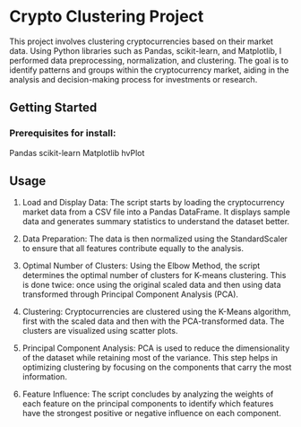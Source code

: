 # Crypto Clustering Project

This project involves clustering cryptocurrencies based on their market data. Using Python libraries such as Pandas, scikit-learn, and Matplotlib, I performed data preprocessing, normalization, and clustering. The goal is to identify patterns and groups within the cryptocurrency market, aiding in the analysis and decision-making process for investments or research.

## Getting Started

### Prerequisites for install:
Pandas
scikit-learn
Matplotlib
hvPlot 


## Usage

1. Load and Display Data: The script starts by loading the cryptocurrency market data from a CSV file into a Pandas DataFrame. It displays sample data and generates summary statistics to understand the dataset better.

2. Data Preparation: The data is then normalized using the StandardScaler to ensure that all features contribute equally to the analysis.

3. Optimal Number of Clusters: Using the Elbow Method, the script determines the optimal number of clusters for K-means clustering. This is done twice: once using the original scaled data and then using data transformed through Principal Component Analysis (PCA).

4. Clustering: Cryptocurrencies are clustered using the K-Means algorithm, first with the scaled data and then with the PCA-transformed data. The clusters are visualized using scatter plots.

5. Principal Component Analysis: PCA is used to reduce the dimensionality of the dataset while retaining most of the variance. This step helps in optimizing clustering by focusing on the components that carry the most information.

6. Feature Influence: The script concludes by analyzing the weights of each feature on the principal components to identify which features have the strongest positive or negative influence on each component.
